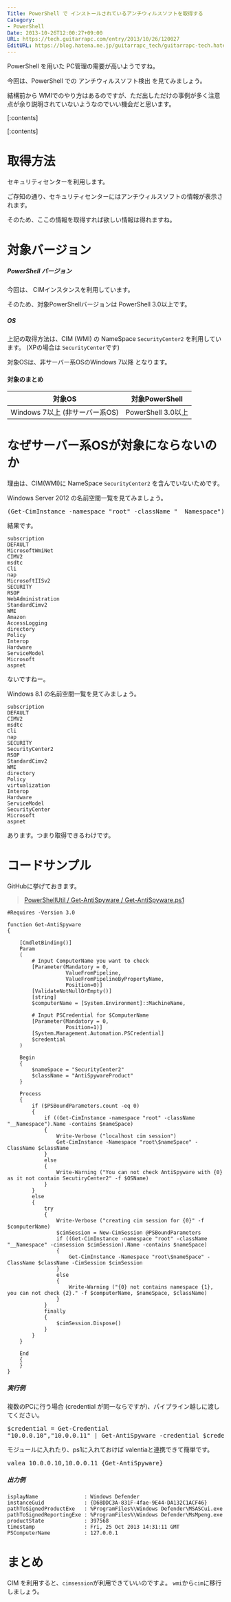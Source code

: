 ```yaml
---
Title: PowerShell で インストールされているアンチウィルスソフトを取得する
Category:
- PowerShell
Date: 2013-10-26T12:00:27+09:00
URL: https://tech.guitarrapc.com/entry/2013/10/26/120027
EditURL: https://blog.hatena.ne.jp/guitarrapc_tech/guitarrapc-tech.hatenablog.com/atom/entry/12921228815711353412
---
```


PowerShell を用いた PC管理の需要が高いようですね。

今回は、PowerShell での アンチウィルスソフト検出 を見てみましょう。

結構前から WMIでのやり方はあるのですが、ただ出しただけの事例が多く注意点が余り説明されていないようなのでいい機会だと思います。

[:contents]

[:contents]

# 取得方法

セキュリティセンターを利用します。

ご存知の通り、セキュリティセンターにはアンチウィルスソフトの情報が表示されます。

そのため、ここの情報を取得すれば欲しい情報は得れますね。

# 対象バージョン

##### PowerShell バージョン

今回は、 CIMインスタンスを利用しています。

そのため、対象PowerShellバージョンは PowerShell 3.0以上です。

##### OS

上記の取得方法は、CIM (WMI) の NameSpace ```SecurityCenter2``` を利用しています。 (XPの場合は ```SecurityCenter```です)

対象OSは、非サーバー系OSのWindows 7以降 となります。

#### 対象のまとめ

|対象OS|対象PowerShell|
|----|----|
|Windows 7以上 (非サーバー系OS)|PowerShell 3.0以上|



# なぜサーバー系OSが対象にならないのか

理由は、CIM(WMI)に NameSpace ```SecurityCenter2``` を含んでいないためです。

Windows Server 2012 の名前空間一覧を見てみましょう。

<pre class="brush: powershell;">
(Get-CimInstance -namespace "root" -className "__Namespace").Name
</pre>

結果です。
```
subscription
DEFAULT
MicrosoftWmiNet
CIMV2
msdtc
Cli
nap
MicrosoftIISv2
SECURITY
RSOP
WebAdministration
StandardCimv2
WMI
Amazon
AccessLogging
directory
Policy
Interop
Hardware
ServiceModel
Microsoft
aspnet
```

ないですねー。

Windows 8.1 の名前空間一覧を見てみましょう。

```
subscription
DEFAULT
CIMV2
msdtc
Cli
nap
SECURITY
SecurityCenter2
RSOP
StandardCimv2
WMI
directory
Policy
virtualization
Interop
Hardware
ServiceModel
SecurityCenter
Microsoft
aspnet
```

あります。つまり取得できるわけです。

# コードサンプル

GitHubに挙げておきます。

> [ PowerShellUtil / Get-AntiSpyware / Get-AntiSpyware.ps1](https://github.com/guitarrapc/PowerShellUtil/blob/master/Get-AntiSpyware/Get-AntiSpyware.ps1)

```
#Requires -Version 3.0

function Get-AntiSpyware
{

    [CmdletBinding()]
    Param
    (
        # Input ComputerName you want to check
        [Parameter(Mandatory = 0,
                   ValueFromPipeline,
                   ValueFromPipelineByPropertyName,
                   Position=0)]
        [ValidateNotNullOrEmpty()]
        [string]
        $computerName = [System.Environment]::MachineName,

        # Input PSCredential for $ComputerName
        [Parameter(Mandatory = 0,
                   Position=1)]
        [System.Management.Automation.PSCredential]
        $credential
    )

    Begin
    {
        $nameSpace = "SecurityCenter2"
        $className = "AntiSpywareProduct"
    }

    Process
    {
        if ($PSBoundParameters.count -eq 0)
        {
            if ((Get-CimInstance -namespace "root" -className "__Namespace").Name -contains $nameSpace)
            {
                Write-Verbose ("localhost cim session")
                Get-CimInstance -Namespace "root\$nameSpace" -ClassName $className
            }
            else
            {
                Write-Warning ("You can not check AntiSpyware with {0} as it not contain SecutiryCenter2" -f $OSName)
            }
        }
        else
        {
            try
            {
                Write-Verbose ("creating cim session for {0}" -f $computerName)
                $cimSession = New-CimSession @PSBoundParameters
                if ((Get-CimInstance -namespace "root" -className "__Namespace" -cimsession $cimSession).Name -contains $nameSpace)
                {
                    Get-CimInstance -Namespace "root\$nameSpace" -ClassName $className -CimSession $cimSession
                }
                else
                {
                    Write-Warning ("{0} not contains namespace {1}, you can not check {2}." -f $computerName, $nameSpace, $className)
                }
            }
            finally
            {
                $cimSession.Dispose()
            }
        }
    }

    End
    {
    }
}
```

##### 実行例

複数のPCに行う場合 (credential が同一ならですが)、パイプライン越しに渡してください。
<pre class="brush: powershell;">
$credential = Get-Credential
"10.0.0.10","10.0.0.11" | Get-AntiSpyware -credential $credential
</pre>

モジュールに入れたり、ps1に入れておけば valentiaと連携できて簡単です。
<pre class="brush: powershell;">
valea 10.0.0.10,10.0.0.11 {Get-AntiSpyware}
</pre>


##### 出力例
```
isplayName               : Windows Defender
instanceGuid             : {D68DDC3A-831F-4fae-9E44-DA132C1ACF46}
pathToSignedProductExe   : %ProgramFiles%\Windows Defender\MSASCui.exe
pathToSignedReportingExe : %ProgramFiles%\Windows Defender\MsMpeng.exe
productState             : 397568
timestamp                : Fri, 25 Oct 2013 14:31:11 GMT
PSComputerName           : 127.0.0.1
```

# まとめ

CIM を利用すると、```cimsession```が利用できていいのですよ。
```wmi```から```cim```に移行しましょう。
